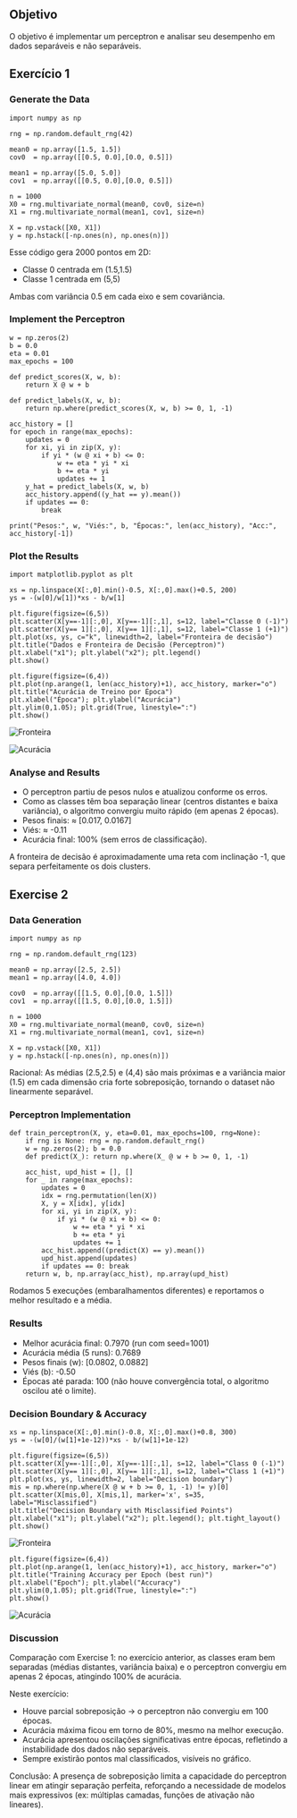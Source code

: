 ## Objetivo

O objetivo é implementar um perceptron e analisar seu desempenho em dados separáveis e não separáveis.

## Exercício 1

### Generate the Data

```
import numpy as np

rng = np.random.default_rng(42)

mean0 = np.array([1.5, 1.5])
cov0  = np.array([[0.5, 0.0],[0.0, 0.5]])

mean1 = np.array([5.0, 5.0])
cov1  = np.array([[0.5, 0.0],[0.0, 0.5]])

n = 1000
X0 = rng.multivariate_normal(mean0, cov0, size=n)
X1 = rng.multivariate_normal(mean1, cov1, size=n)

X = np.vstack([X0, X1])
y = np.hstack([-np.ones(n), np.ones(n)])

```

Esse código gera 2000 pontos em 2D:

- Classe 0 centrada em (1.5,1.5)
- Classe 1 centrada em (5,5)

Ambas com variância 0.5 em cada eixo e sem covariância.

### Implement the Perceptron
```
w = np.zeros(2)
b = 0.0
eta = 0.01
max_epochs = 100

def predict_scores(X, w, b):
    return X @ w + b

def predict_labels(X, w, b):
    return np.where(predict_scores(X, w, b) >= 0, 1, -1)

acc_history = []
for epoch in range(max_epochs):
    updates = 0
    for xi, yi in zip(X, y):
        if yi * (w @ xi + b) <= 0:
            w += eta * yi * xi
            b += eta * yi
            updates += 1
    y_hat = predict_labels(X, w, b)
    acc_history.append((y_hat == y).mean())
    if updates == 0:
        break

print("Pesos:", w, "Viés:", b, "Épocas:", len(acc_history), "Acc:", acc_history[-1])
```

### Plot the Results
```
import matplotlib.pyplot as plt

xs = np.linspace(X[:,0].min()-0.5, X[:,0].max()+0.5, 200)
ys = -(w[0]/w[1])*xs - b/w[1]

plt.figure(figsize=(6,5))
plt.scatter(X[y==-1][:,0], X[y==-1][:,1], s=12, label="Classe 0 (-1)")
plt.scatter(X[y== 1][:,0], X[y== 1][:,1], s=12, label="Classe 1 (+1)")
plt.plot(xs, ys, c="k", linewidth=2, label="Fronteira de decisão")
plt.title("Dados e Fronteira de Decisão (Perceptron)")
plt.xlabel("x1"); plt.ylabel("x2"); plt.legend()
plt.show()

plt.figure(figsize=(6,4))
plt.plot(np.arange(1, len(acc_history)+1), acc_history, marker="o")
plt.title("Acurácia de Treino por Época")
plt.xlabel("Época"); plt.ylabel("Acurácia")
plt.ylim(0,1.05); plt.grid(True, linestyle=":")
plt.show()
```

![Fronteira](./fronteira.png)

![Acurácia](./acc.png)

### Analyse and Results

- O perceptron partiu de pesos nulos e atualizou conforme os erros.
- Como as classes têm boa separação linear (centros distantes e baixa variância), o algoritmo convergiu muito rápido (em apenas 2 épocas).
- Pesos finais: ≈ [0.017, 0.0167]
- Viés: ≈ -0.11
- Acurácia final: 100% (sem erros de classificação).

A fronteira de decisão é aproximadamente uma reta com inclinação -1, que separa perfeitamente os dois clusters.

## Exercise 2

### Data Generation
```
import numpy as np

rng = np.random.default_rng(123)

mean0 = np.array([2.5, 2.5])
mean1 = np.array([4.0, 4.0])

cov0  = np.array([[1.5, 0.0],[0.0, 1.5]])
cov1  = np.array([[1.5, 0.0],[0.0, 1.5]])

n = 1000
X0 = rng.multivariate_normal(mean0, cov0, size=n)
X1 = rng.multivariate_normal(mean1, cov1, size=n)

X = np.vstack([X0, X1])
y = np.hstack([-np.ones(n), np.ones(n)])
```

Racional: As médias (2.5,2.5) e (4,4) são mais próximas e a variância maior (1.5) em cada dimensão cria forte sobreposição, tornando o dataset não linearmente separável.

### Perceptron Implementation
```
def train_perceptron(X, y, eta=0.01, max_epochs=100, rng=None):
    if rng is None: rng = np.random.default_rng()
    w = np.zeros(2); b = 0.0
    def predict(X_): return np.where(X_ @ w + b >= 0, 1, -1)

    acc_hist, upd_hist = [], []
    for _ in range(max_epochs):
        updates = 0
        idx = rng.permutation(len(X))
        X, y = X[idx], y[idx]
        for xi, yi in zip(X, y):
            if yi * (w @ xi + b) <= 0:
                w += eta * yi * xi
                b += eta * yi
                updates += 1
        acc_hist.append((predict(X) == y).mean())
        upd_hist.append(updates)
        if updates == 0: break
    return w, b, np.array(acc_hist), np.array(upd_hist)
```

Rodamos 5 execuções (embaralhamentos diferentes) e reportamos o melhor resultado e a média.

### Results
- Melhor acurácia final: 0.7970 (run com seed=1001)
- Acurácia média (5 runs): 0.7689
- Pesos finais (w): [0.0802, 0.0882]
- Viés (b): -0.50
- Épocas até parada: 100 (não houve convergência total, o algoritmo oscilou até o limite).

### Decision Boundary & Accuracy
```
xs = np.linspace(X[:,0].min()-0.8, X[:,0].max()+0.8, 300)
ys = -(w[0]/(w[1]+1e-12))*xs - b/(w[1]+1e-12)

plt.figure(figsize=(6,5))
plt.scatter(X[y==-1][:,0], X[y==-1][:,1], s=12, label="Class 0 (-1)")
plt.scatter(X[y== 1][:,0], X[y== 1][:,1], s=12, label="Class 1 (+1)")
plt.plot(xs, ys, linewidth=2, label="Decision boundary")
mis = np.where(np.where(X @ w + b >= 0, 1, -1) != y)[0]
plt.scatter(X[mis,0], X[mis,1], marker='x', s=35, label="Misclassified")
plt.title("Decision Boundary with Misclassified Points")
plt.xlabel("x1"); plt.ylabel("x2"); plt.legend(); plt.tight_layout()
plt.show()
```

![Fronteira](./fronteira%202.png)

```
plt.figure(figsize=(6,4))
plt.plot(np.arange(1, len(acc_history)+1), acc_history, marker="o")
plt.title("Training Accuracy per Epoch (best run)")
plt.xlabel("Epoch"); plt.ylabel("Accuracy")
plt.ylim(0,1.05); plt.grid(True, linestyle=":")
plt.show()
```

![Acurácia](./acc2.png)

### Discussion
Comparação com Exercise 1: no exercício anterior, as classes eram bem separadas (médias distantes, variância baixa) e o perceptron convergiu em apenas 2 épocas, atingindo 100% de acurácia.

Neste exercício:
- Houve parcial sobreposição → o perceptron não convergiu em 100 épocas.
- Acurácia máxima ficou em torno de 80%, mesmo na melhor execução.
- Acurácia apresentou oscilações significativas entre épocas, refletindo a instabilidade dos dados não separáveis.
- Sempre existirão pontos mal classificados, visíveis no gráfico.

Conclusão: A presença de sobreposição limita a capacidade do perceptron linear em atingir separação perfeita, reforçando a necessidade de modelos mais expressivos (ex: múltiplas camadas, funções de ativação não lineares).